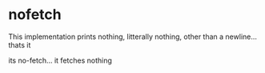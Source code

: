 # nofetch
This implementation prints nothing, litterally nothing, other than a newline... thats it

its no-fetch... it fetches nothing
